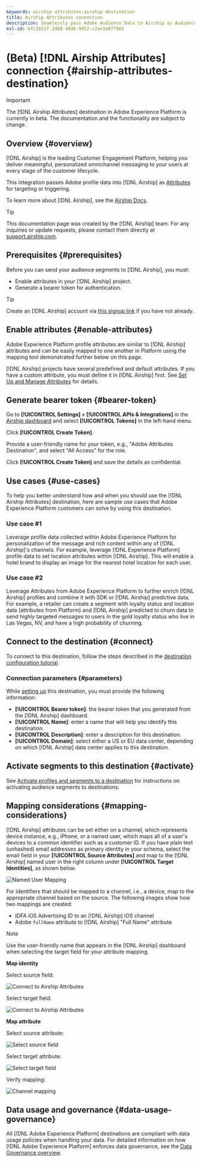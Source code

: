 ```yaml
---
keywords: airship attributes;airship destination
title: Airship Attributes connection
description: Seamlessly pass Adobe Audience Data to Airship as Audience Attributes for targeting within Airship.
exl-id: bfc1b52f-2d68-40d6-9052-c2ee1e877961
---
```

# (Beta) [!DNL Airship Attributes] connection {#airship-attributes-destination}

>[!IMPORTANT]
>
>The [!DNL Airship Attributes] destination in Adobe Experience Platform is currently in beta. The documentation and the functionality are subject to change.

## Overview {#overview}

[!DNL Airship] is the leading Customer Engagement Platform, helping you deliver meaningful, personalized omnichannel messaging to your users at every stage of the customer lifecycle.

This integration passes Adobe profile data into [!DNL Airship] as [Attributes](https://docs.airship.com/guides/audience/attributes/) for targeting or triggering.

To learn more about [!DNL Airship], see the [Airship Docs](https://docs.airship.com).

>[!TIP]
>
>This documentation page was created by the [!DNL Airship] team. For any inquiries or update requests, please contact them directly at [support.airship.com](https://support.airship.com/).

## Prerequisites {#prerequisites}

Before you can send your audience segments to [!DNL Airship], you must:

* Enable attributes in your [!DNL Airship] project.
* Generate a bearer token for authentication.

>[!TIP]
>
>Create an [!DNL Airship] account via [this signup link](https://go.airship.eu/accounts/register/plan/starter/) if you have not already.

## Enable attributes {#enable-attributes}

Adobe Experience Platform profile attributes are similar to [!DNL Airship] attributes and can be easily mapped to one another in Platform using the mapping tool demonstrated further below on this page.

[!DNL Airship] projects have several predefined and default attributes. If you have a custom attribute, you must define it in [!DNL Airship] first. See [Set Up and Manage Attributes](https://docs.airship.com/tutorials/audience/attributes/) for details.

## Generate bearer token {#bearer-token}

Go to **[!UICONTROL Settings]** » **[!UICONTROL APIs & Integrations]** in the [Airship dashboard](https://go.airship.com) and select **[!UICONTROL Tokens]** in the left-hand menu.

Click **[!UICONTROL Create Token]**.

Provide a user-friendly name for your token, e.g., "Adobe Attributes Destination", and select "All Access" for the role.

Click **[!UICONTROL Create Token]** and save the details as confidential.

## Use cases {#use-cases}

To help you better understand how and when you should use the [!DNL Airship Attributes] destination, here are sample use cases that Adobe Experience Platform customers can solve by using this destination.

### Use case #1

Leverage profile data collected within Adobe Experience Platform for personalization of the message and rich content within any of [!DNL Airship]'s channels. For example, leverage [!DNL Experience Platform] profile data to set location attributes within [!DNL Airship]. This will enable a hotel brand to display an image for the nearest hotel location for each user.

### Use case #2

Leverage Attributes from Adobe Experience Platform to further enrich [!DNL Airship] profiles and combine it with SDK or [!DNL Airship] predictive data. For example, a retailer can create a segment with loyalty status and location data (attributes from Platform) and [!DNL Airship] predicted to churn data to send highly targeted messages to users in the gold loyalty status who live in Las Vegas, NV, and have a high probability of churning.

## Connect to the destination {#connect}

To connect to this destination, follow the steps described in the [destination configuration tutorial](../../ui/connect-destination.md).

### Connection parameters {#parameters}

While [setting up](../../ui/connect-destination.md) this destination, you must provide the following information:

* **[!UICONTROL Bearer token]**: the bearer token that you generated from the [!DNL Airship] dashboard.
* **[!UICONTROL Name]**: enter a name that will help you identify this destination.
* **[!UICONTROL Description]**: enter a description for this destination.
* **[!UICONTROL Domain]**: select either a US or EU data center, depending on which [!DNL Airship] data center applies to this destination.

## Activate segments to this destination {#activate}

See [Activate profiles and segments to a destination](../../ui/activate-destinations.md) for instructions on activating audience segments to destinations.

## Mapping considerations {#mapping-considerations}

[!DNL Airship] attributes can be set either on a channel, which represents device instance, e.g., iPhone, or a named user, which maps all of a user's devices to a common identifier such as a customer ID. If you have plain text (unhashed) email addresses as primary identity in your schema, select the email field in your **[!UICONTROL Source Attributes]** and map to the [!DNL Airship] named user in the right column under **[!UICONTROL Target Identities]**, as shown below.

![Named User Mapping](../../assets/catalog/mobile-engagement/airship/mapping.png)

For identifiers that should be mapped to a channel, i.e., a device, map to the appropriate channel based on the source. The following images show how two mappings are created:

* IDFA iOS Advertising ID to an [!DNL Airship] iOS channel
* Adobe `fullName` attribute to [!DNL Airship] "Full Name" attribute

>[!NOTE]
>
>Use the user-friendly name that appears in the [!DNL Airship] dashboard when selecting the target field for your attribute mapping.
   
**Map identity**

Select source field:

![Connect to Airship Attributes](../../assets/catalog/mobile-engagement/airship/select-source-identity.png)

Select target field:

![Connect to Airship Attributes](../../assets/catalog/mobile-engagement/airship/select-target-identity.png)

**Map attribute**

Select source attribute:

![Select source field](../../assets/catalog/mobile-engagement/airship/select-source-attributes.png)

Select target attribute:

![Select target field](../../assets/catalog/mobile-engagement/airship/select-target-attribute.png)

Verify mapping:

![Channel mapping](../../assets/catalog/mobile-engagement/airship/mapping.png)
   

## Data usage and governance {#data-usage-governance}

All [!DNL Adobe Experience Platform] destinations are compliant with data usage policies when handling your data. For detailed information on how [!DNL Adobe Experience Platform] enforces data governance, see the [Data Governance overview](../../../data-governance/home.md).
